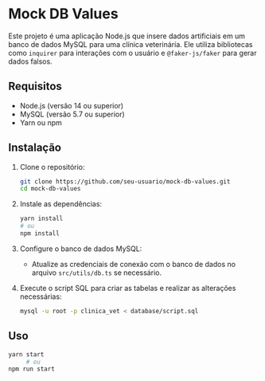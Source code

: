 # Mock DB Values

Este projeto é uma aplicação Node.js que insere dados artificiais em um banco de dados MySQL para uma clínica veterinária. Ele utiliza bibliotecas como `inquirer` para interações com o usuário e `@faker-js/faker` para gerar dados falsos.

## Requisitos

- Node.js (versão 14 ou superior)
- MySQL (versão 5.7 ou superior)
- Yarn ou npm

## Instalação

1. Clone o repositório:

   ```sh
   git clone https://github.com/seu-usuario/mock-db-values.git
   cd mock-db-values
   ```

2. Instale as dependências:

   ```sh
   yarn install
   # ou
   npm install
   ```

3. Configure o banco de dados MySQL:

   - Atualize as credenciais de conexão com o banco de dados no arquivo `src/utils/db.ts` se necessário.

4. Execute o script SQL para criar as tabelas e realizar as alterações necessárias:
   ```sh
   mysql -u root -p clinica_vet < database/script.sql
   ```

## Uso

```sh
yarn start
	 # ou
npm run start
```
